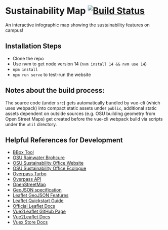 # Sustainability Map [![Build Status](https://api.travis-ci.com/OSU-Sustainability-Office/sustainability_map.svg?branch=master&status=unknown)](https://api.travis-ci.com/OSU-Sustainability-Office/sustainability_map)
An interactive infographic map showing the sustainability features on campus! 


## Installation Steps
- Clone the repo
- Use nvm to get node version 14 (```nvm install 14 && nvm use 14```)
- ```npm install```
- ```npm run serve``` to test-run the website


## Notes about the build process:

The source code (under `src`) gets automatically bundled by vue-cli (which uses webpack) into compact static assets under `public`, additional static assets dependent on outside sources (e.g. OSU building geometry from Open Street Maps) get created before the vue-cli webpack build via scripts under the `util` directory.  


## Helpful References for Development
 - [BBox Tool](http://norbertrenner.de/osm/bbox.html)
 - [OSU Rainwater Brohcure](https://fa.oregonstate.edu/sites/fa.oregonstate.edu/files/2021-07/stormwater_brochure_v12.pdf)
 - [OSU Sustainability Office Website](https://fa.oregonstate.edu/sustainability/about)
 - [OSU Sustainability Office Ecologue](https://blogs.oregonstate.edu/ecologue/)
 - [Overpass Turbo](https://overpass-turbo.eu/#)
 - [Overpass API](https://dev.overpass-api.de/overpass-doc/en/)
 - [OpenStreetMap](https://www.openstreetmap.org/#map=15/44.5649/-123.2782)
 - [GeoJSON specification](https://datatracker.ietf.org/doc/html/rfc7946)
 - [Leaflet GeoJSON Features](https://leafletjs.com/examples/geojson/)
 - [Leaflet Quickstart Guide](https://leafletjs.com/examples/quick-start/)
 - [Official Leaflet Docs](https://leafletjs.com/reference-1.6.0.html)
 - [Vue2Leaflet GitHub Page](https://github.com/vue-leaflet/Vue2Leaflet)
 - [Vue2Leaflet Docs](https://vue2-leaflet.netlify.app/quickstart/#accessing-leaflet-api)
 - [Vuex Store Docs](https://vuex.vuejs.org/)
